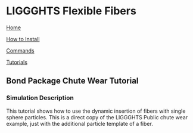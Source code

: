 # LIGGGHTS Flexible Fibers

[Home](Home)

[How to Install](how_to_install)

[Commands](commands)

[Tutorials](tutorial_main_page)

## Bond Package Chute Wear Tutorial

### Simulation Description

This tutorial shows how to use the dynamic insertion of fibers with single
sphere particles. This is a direct copy of the LIGGGHTS Public chute wear
example, just with the additional particle template of a fiber.
